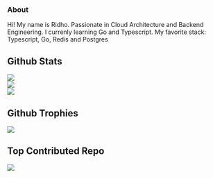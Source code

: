 ### About
Hi! My name is Ridho. Passionate in Cloud Architecture and Backend Engineering.
I currenly learning Go and Typescript.
My favorite stack: Typescript, Go, Redis and Postgres

## Github Stats
![](https://github-readme-stats.vercel.app/api?username=RageNeko26&theme=slateorange&hide_border=false&include_all_commits=true&count_private=true)<br/>
![](https://github-readme-streak-stats.herokuapp.com/?user=RageNeko26&theme=slateorange&hide_border=false)<br/>
![](https://github-readme-stats.vercel.app/api/top-langs/?username=RageNeko26&theme=slateorange&hide_border=false&include_all_commits=true&count_private=true&layout=compact)

## Github Trophies
![](https://github-profile-trophy.vercel.app/?username=RageNeko26&theme=radical&no-frame=false&no-bg=true&margin-w=4)

## Top Contributed Repo
![](https://github-contributor-stats.vercel.app/api?username=RageNeko26&limit=5&theme=dark&combine_all_yearly_contributions=true)

